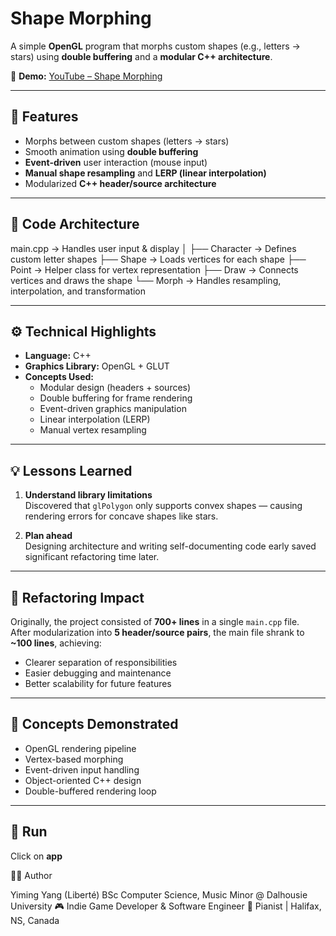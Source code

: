 # Shape Morphing

A simple **OpenGL** program that morphs custom shapes (e.g., letters → stars) using **double buffering** and a **modular C++ architecture**.

🎥 **Demo:** [YouTube – Shape Morphing](https://www.youtube.com/watch?v=7SlBEJYV8-g)

---

## 🚀 Features

- Morphs between custom shapes (letters → stars)
- Smooth animation using **double buffering**
- **Event-driven** user interaction (mouse input)
- **Manual shape resampling** and **LERP (linear interpolation)**
- Modularized **C++ header/source architecture**

---

## 🧩 Code Architecture

main.cpp → Handles user input & display
│
├── Character → Defines custom letter shapes
├── Shape → Loads vertices for each shape
├── Point → Helper class for vertex representation
├── Draw → Connects vertices and draws the shape
└── Morph → Handles resampling, interpolation, and transformation


---

## ⚙️ Technical Highlights

- **Language:** C++
- **Graphics Library:** OpenGL + GLUT  
- **Concepts Used:**
  - Modular design (headers + sources)
  - Double buffering for frame rendering
  - Event-driven graphics manipulation
  - Linear interpolation (LERP)
  - Manual vertex resampling

---

## 💡 Lessons Learned

1. **Understand library limitations**  
   Discovered that `glPolygon` only supports convex shapes — causing rendering errors for concave shapes like stars.

2. **Plan ahead**  
   Designing architecture and writing self-documenting code early saved significant refactoring time later.

---

## 🔁 Refactoring Impact

Originally, the project consisted of **700+ lines** in a single `main.cpp` file.  
After modularization into **5 header/source pairs**, the main file shrank to **~100 lines**, achieving:
- Clearer separation of responsibilities  
- Easier debugging and maintenance  
- Better scalability for future features  

---

## 🧠 Concepts Demonstrated

- OpenGL rendering pipeline  
- Vertex-based morphing  
- Event-driven input handling  
- Object-oriented C++ design  
- Double-buffered rendering loop  

---

## 🧱 Run
Click on **app**


🧑‍💻 Author

Yiming Yang (Liberté)
BSc Computer Science, Music Minor @ Dalhousie University
🎮 Indie Game Developer & Software Engineer
🎹 Pianist | Halifax, NS, Canada
